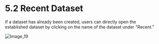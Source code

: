 # 5.2 Recent Dataset

If a dataset has already been created, users can directly open the established dataset by clicking on the name of the dataset under "Recent."

![Image_19](../../../images/image_19.png)

